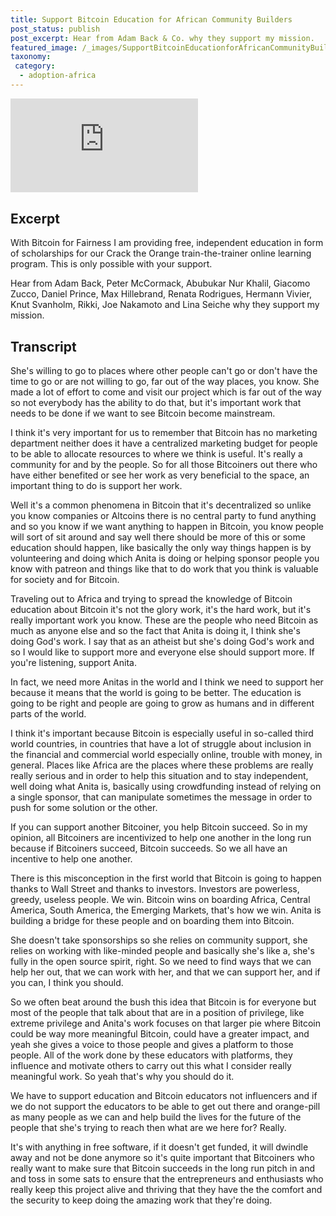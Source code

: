 ```yaml
---
title: Support Bitcoin Education for African Community Builders
post_status: publish
post_excerpt: Hear from Adam Back & Co. why they support my mission.
featured_image: /_images/SupportBitcoinEducationforAfricanCommunityBuilders.jpg
taxonomy:
 category:
  - adoption-africa
---
```


<iframe src="https://player.vimeo.com/video/1020829995?badge=0&amp;autopause=0&amp;player_id=0&amp;app_id=58479" frameborder="0" allow="autoplay; fullscreen; picture-in-picture; clipboard-write; encrypted-media" title="Support Bitcoin Education for African Community Builders"></iframe>

<div style="margin-bottom:30px;"></div>

## Excerpt

With Bitcoin for Fairness I am providing free, independent education in form of scholarships for our Crack the Orange train-the-trainer online learning program. This is only possible with your support.

Hear from Adam Back, Peter McCormack, Abubukar Nur Khalil, Giacomo Zucco, Daniel Prince, Max Hillebrand, Renata Rodrigues, Hermann Vivier, Knut Svanholm, Rikki, Joe Nakamoto and Lina Seiche why they support my mission.

## Transcript

She's willing to go to places where other people can't go or don't have the time to go or are not willing to go, far out of the way places, you know. She made a lot of effort to come and visit our project which is far out of the way so not everybody has the ability to do that, but it's important work that needs to be done if we want to see Bitcoin become mainstream. 
 
I think it's very important for us to remember that Bitcoin has no marketing department neither does it have a centralized marketing budget for people to be able to allocate resources to where we think is useful. It's really a community for and by the people. So for all those Bitcoiners out there who have either benefited or see her work as very beneficial to the space, an important thing to do is support her work. 
 
Well it's a common phenomena in Bitcoin that it's decentralized so unlike you know companies or Altcoins there is no central party to fund anything and so you know if we want anything to happen in Bitcoin, you know people will sort of sit around and say well there should be more of this or some education should happen, like basically the only way things happen is by volunteering and doing which Anita is doing or helping sponsor people you know with patreon and things like that to do work that you think is valuable for society and for Bitcoin.
 
Traveling out to Africa and trying to spread the knowledge of Bitcoin education about Bitcoin it's not the glory work, it's the hard work, but it's really important work you know. These are the people who need Bitcoin as much as anyone else and so the fact that Anita is doing it, I think she's doing God's work. I say that as an atheist but she's doing God's work and so I would like to support more and everyone else should support more. If you're listening, support Anita. 
 
In fact, we need more Anitas in the world and I think we need to support her because it means that the world is going to be better. The education is going to be right and people are going to grow as humans and in different parts of the world.
 
I think it's important because Bitcoin is especially useful in so-called third world countries, in countries that have a lot of struggle about inclusion in the financial and commercial world especially online, trouble with money, in general. Places like Africa are the places where these problems are really really serious and in order to help  this situation and to stay independent, well doing what Anita is, basically using crowdfunding instead of relying on a single sponsor, that can manipulate sometimes the message in order to push for some solution or the other. 
 
If you can support another Bitcoiner, you help Bitcoin succeed. So in my opinion, all Bitcoiners are incentivized to help one another in the long run because if Bitcoiners succeed, Bitcoin succeeds. So we all have an incentive to help one another. 
 
There is this misconception in the first world that Bitcoin is going to happen thanks to Wall Street and thanks to investors. Investors are powerless, greedy, useless people. We win. Bitcoin wins on boarding Africa, Central America, South America, the Emerging Markets, that's how we win. Anita is building a bridge for these people and on boarding them into Bitcoin. 
 
She doesn't take sponsorships so she relies on community support, she relies on working with like-minded people and basically she's like a, she's fully in the open source spirit, right. So we need to find ways that we can help her out, that we can work with her, and that we can support her, and if you can, I think you should. 
 
So we often beat around the bush this idea that Bitcoin is for everyone but most of the people that talk about that are in a position of privilege, like extreme privilege and Anita's work focuses on that larger pie where Bitcoin could be way more meaningful Bitcoin, could have a greater impact, and yeah she gives a voice to those people and gives a platform to those people. All of the work done by these educators with platforms, they influence and motivate others to carry out this what I consider really meaningful work. So yeah that's why you should do it. 
 
We have to support education and Bitcoin educators not influencers and if we do not support the educators to be able to get out there and orange-pill as many people as we can and help build the lives for the future of the people that she's trying to reach then what are we here for? Really. 
 
It's with anything in free software, if it doesn't get funded, it will dwindle away and not be done anymore so it's quite important that Bitcoiners who really want to make sure that Bitcoin succeeds in the long run pitch in and and toss in some sats to ensure that the entrepreneurs and enthusiasts who really keep this project alive and thriving that they have the the comfort and the security to keep doing the amazing work that they're doing. 